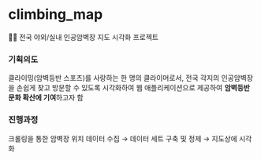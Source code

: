 # climbing_map
🧗‍♀️ 전국 야외/실내 인공암벽장 지도 시각화 프로젝트 

### 기획의도
클라이밍(암벽등반 스포츠)를 사랑하는 한 명의 클라이머로서, 전국 각지의 인공암벽장을 손쉽게 찾고 방문할 수 있도록 시각화하여 웹 애플리케이션으로 제공하여 **암벽등반 문화 확산에 기여**하고자 함

### 진행과정
크롤링을 통한 암벽장 위치 데이터 수집 → 데이터 세트 구축 및 정제 → 지도상에 시각화

